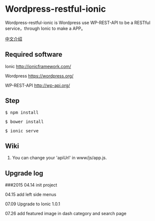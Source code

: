 # Wordpress-restful-ionic
Wordpress-restful-ionic is Wordpress use WP-REST-API to be a RESTful service，through Ionic to make a APP。 

[中文介绍](https://github.com/oukan/wordpress-restful-ionic/blob/master/README.md)

## Required software

Ionic http://ionicframework.com/

Wordpress https://wordpress.org/

WP-REST-API http://wp-api.org/

## Step
<pre>$ npm install </pre>
<pre>$ bower install </pre>
<pre>$ ionic serve </pre>

## Wiki
1. You can change your 'apiUrl' in www/js/app.js.

## Upgrade log
###2015
04.14 init project

04.15 add left side menus

07.09 Upgrade to Ionic  1.0.1

07.26 add featured image in dash category and search page